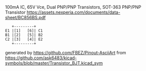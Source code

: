 100mA IC, 65V Vce, Dual PNP/PNP Transistors, SOT-363
PNP/PNP Transistor
https://assets.nexperia.com/documents/data-sheet/BC856BS.pdf


	   +---------+
	E1 |[1]   [6]| C1
	B1 |[2]   [5]| B2
	C2 |[3]   [4]| E2
	   +---------+


generated by https://github.com/FBEZ/Pinout-AsciiArt from https://github.com/ask6483/kicad-symbols/blob/master/Transistor_BJT.kicad_sym